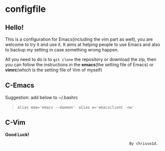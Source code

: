 configfile
==========

## Hello!

This is a configuration for Emacs(including the vim part as well), you are welcome to try it and use it. It aims at helping people to use Emacs and also to backup my setting in case something wrong happen.

All you need to do is to `git clone` the repository or download the zip, then you can follow the instructions in the **emacs**(the setting file of Emacs) or **vimrc**(which is the setting file of Vim of myself)

## C-Emacs

Suggestion:
add below to ~/.bashrc
> `alias ema='emacs --daemon' `
> `alias e='emacsclient -nw' `

## C-Vim

**Good Luck!**     


                                                            By chrisvo1d.
